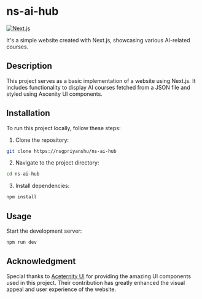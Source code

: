 # ns-ai-hub

[![Next.js](https://img.shields.io/badge/Next.js-14.2.3-blue)](https://nextjs.org/)

It's a simple website created with Next.js, showcasing various AI-related courses.

## Description

This project serves as a basic implementation of a website using Next.js. It includes functionality to display AI courses fetched from a JSON file and styled using Ascenity UI components.

## Installation

To run this project locally, follow these steps:

1. Clone the repository:

```bash
git clone https://nsgpriyanshu/ns-ai-hub
```

2. Navigate to the project directory:

```bash
cd ns-ai-hub
```

3. Install dependencies:

```bash
npm install
```

## Usage

Start the development server:

```bash
npm run dev
```

## Acknowledgment

Special thanks to [Aceternity UI](https://ui.aceternity.com/) for providing the amazing UI components used in this project. Their contribution has greatly enhanced the visual appeal and user experience of the website.
